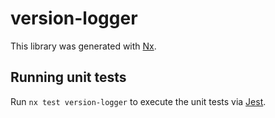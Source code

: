 # version-logger

This library was generated with [Nx](https://nx.dev).

## Running unit tests

Run `nx test version-logger` to execute the unit tests via [Jest](https://jestjs.io).
